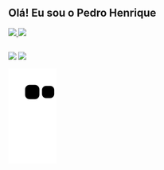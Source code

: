 ## Olá! Eu sou o Pedro Henrique 

<div>
  <a href="https://github.com/pedrohenss">
  <img height="180em" src="https://github-readme-stats.vercel.app/api?username=pedrohenss&show_icons=true&theme=tokyonight&include_all_commits=true&count_private=true"/>
  <img height="180em" src="https://github-readme-stats.vercel.app/api/top-langs/?username=pedrohenss&layout=compact&langs_count=7&theme=tokyonight"/>
</div>

##

<div> 
  <a href = "mailto:contatopedrohens@gmail.com"><img src="https://img.shields.io/badge/-Gmail-%23333?style=for-the-badge&logo=gmail&logoColor=white" target="_blank"></a>
  <a href="https://www.linkedin.com/in/pedro-santos-a9a93b1b6/" target="_blank"><img src="https://img.shields.io/badge/-LinkedIn-%230077B5?style=for-the-badge&logo=linkedin&logoColor=white" target="_blank"></a> 
 
  ![Snake animation](https://github.com/rafaballerini/rafaballerini/blob/output/github-contribution-grid-snake.svg)
 
</div>
